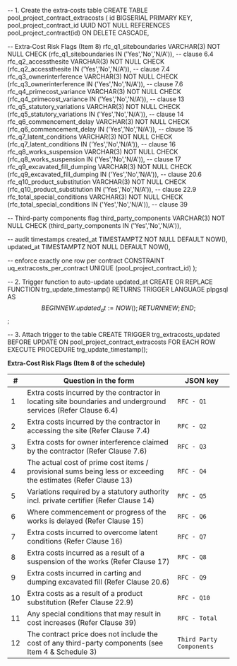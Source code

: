 -- 1. Create the extra‐costs table
CREATE TABLE pool_project_contract_extracosts (
  id                             BIGSERIAL PRIMARY KEY,
  pool_project_contract_id       UUID NOT NULL
    REFERENCES pool_project_contract(id)
      ON DELETE CASCADE,

  -- Extra‐Cost Risk Flags (Item 8)
  rfc_q1_siteboundaries          VARCHAR(3) NOT NULL CHECK (rfc_q1_siteboundaries   IN ('Yes','No','N/A')),  -- clause 6.4
  rfc_q2_accessthesite           VARCHAR(3) NOT NULL CHECK (rfc_q2_accessthesite      IN ('Yes','No','N/A')),  -- clause 7.4
  rfc_q3_ownerinterference       VARCHAR(3) NOT NULL CHECK (rfc_q3_ownerinterference  IN ('Yes','No','N/A')),  -- clause 7.6
  rfc_q4_primecost_variance      VARCHAR(3) NOT NULL CHECK (rfc_q4_primecost_variance IN ('Yes','No','N/A')),  -- clause 13
  rfc_q5_statutory_variations    VARCHAR(3) NOT NULL CHECK (rfc_q5_statutory_variations IN ('Yes','No','N/A')), -- clause 14
  rfc_q6_commencement_delay      VARCHAR(3) NOT NULL CHECK (rfc_q6_commencement_delay IN ('Yes','No','N/A')),  -- clause 15
  rfc_q7_latent_conditions       VARCHAR(3) NOT NULL CHECK (rfc_q7_latent_conditions  IN ('Yes','No','N/A')),  -- clause 16
  rfc_q8_works_suspension        VARCHAR(3) NOT NULL CHECK (rfc_q8_works_suspension   IN ('Yes','No','N/A')),  -- clause 17
  rfc_q9_excavated_fill_dumping  VARCHAR(3) NOT NULL CHECK (rfc_q9_excavated_fill_dumping IN ('Yes','No','N/A')), -- clause 20.6
  rfc_q10_product_substitution   VARCHAR(3) NOT NULL CHECK (rfc_q10_product_substitution  IN ('Yes','No','N/A')), -- clause 22.9
  rfc_total_special_conditions   VARCHAR(3) NOT NULL CHECK (rfc_total_special_conditions IN ('Yes','No','N/A')), -- clause 39

  -- Third-party components flag
  third_party_components         VARCHAR(3) NOT NULL CHECK (third_party_components    IN ('Yes','No','N/A')),

  -- audit timestamps
  created_at                     TIMESTAMPTZ NOT NULL DEFAULT NOW(),
  updated_at                     TIMESTAMPTZ NOT NULL DEFAULT NOW(),

  -- enforce exactly one row per contract
  CONSTRAINT uq_extracosts_per_contract UNIQUE (pool_project_contract_id)
);

-- 2. Trigger function to auto-update updated_at
CREATE OR REPLACE FUNCTION trg_update_timestamp()
RETURNS TRIGGER LANGUAGE plpgsql AS $$
BEGIN
  NEW.updated_at := NOW();
  RETURN NEW;
END;
$$;

-- 3. Attach trigger to the table
CREATE TRIGGER trg_extracosts_updated
BEFORE UPDATE ON pool_project_contract_extracosts
FOR EACH ROW
EXECUTE PROCEDURE trg_update_timestamp();


**Extra-Cost Risk Flags (Item 8 of the schedule)**

| #  | Question in the form                                                                                           | JSON key                 |
| -- | -------------------------------------------------------------------------------------------------------------- | ------------------------ |
| 1  | Extra costs incurred by the contractor in locating site boundaries and underground services (Refer Clause 6.4) | `RFC - Q1`               |
| 2  | Extra costs incurred by the contractor in accessing the site (Refer Clause 7.4)                                | `RFC - Q2`               |
| 3  | Extra costs for owner interference claimed by the contractor (Refer Clause 7.6)                                | `RFC - Q3`               |
| 4  | The actual cost of prime cost items / provisional sums being less or exceeding the estimates (Refer Clause 13) | `RFC - Q4`               |
| 5  | Variations required by a statutory authority incl. private certifier (Refer Clause 14)                         | `RFC - Q5`               |
| 6  | Where commencement or progress of the works is delayed (Refer Clause 15)                                       | `RFC - Q6`               |
| 7  | Extra costs incurred to overcome latent conditions (Refer Clause 16)                                           | `RFC - Q7`               |
| 8  | Extra costs incurred as a result of a suspension of the works (Refer Clause 17)                                | `RFC - Q8`               |
| 9  | Extra costs incurred in carting and dumping excavated fill (Refer Clause 20.6)                                 | `RFC - Q9`               |
| 10 | Extra costs as a result of a product substitution (Refer Clause 22.9)                                          | `RFC - Q10`              |
| 11 | Any special conditions that may result in cost increases (Refer Clause 39)                                     | `RFC - Total`            |
| 12 | The contract price does not include the cost of any third-party components (see Item 4 & Schedule 3)           | `Third Party Components` |
